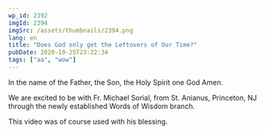 ```yaml
---
wp_id: 2392
imgId: 2394
imgSrc: /assets/thumbnails/2394.png
lang: en
title: "Does God only get the Leftovers of Our Time?"
pubDate: 2020-10-25T23:22:34
tags: ["aa", "wow"]
---
```

<!-- page: 6 -->

<p>In the name of the Father, the Son, the Holy Spirit one God Amen.</p>
<p>We are excited to be with Fr. Michael Sorial, from St. Anianus, Princeton, NJ through the newly established Words of Wisdom branch.</p>
<p>This video was of course used with his blessing.</p>
<p>&nbsp;</p>

